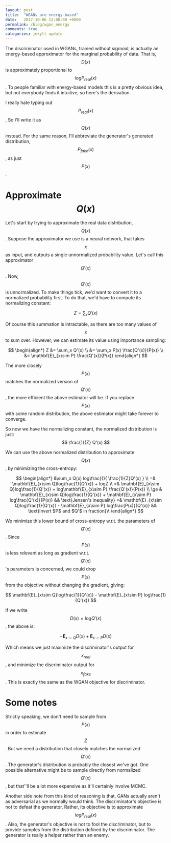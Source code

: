 ```yaml
---
layout: post
title:  "WGANs are energy-based"
date:   2017-10-06 12:00:00 +0800
permalink: /blog/wgan_energy
comments: true
categories: jekyll update
---
```




The discriminator used in WGANs, trained without sigmoid, is actually an energy-based approximator for the marginal
probability of data. That is, $$D(x)$$ is approximately proportional to $$logP_{real}(x)$$. To people familiar with
energy-based models this is a pretty obvious idea, but not everybody finds it intuitive, so here's the derivation.

I really hate typing out $$P_{real}(x)$$, So I'll write it as $$Q(x)$$ instead. For the same reason, I'll abbreviate the
generator's generated distribution, $$P_{fake}(x)$$, as just $$P(x)$$.

# Approximate $$Q(x)$$
Let's start by trying to approximate the real data distribution, $$Q(x)$$. Suppose the approximator we use is a neural
network, that takes $$x$$ as input, and outputs a single unnormalized probability value. Let's call this approximator
$$Q'(x)$$. Now, $$Q'(x)$$ is unnormalized. To make things tick, we'd want to convert it to a normalized probability first.
To do that, we'd have to compute its normalizing constant:

$$
Z = \sum_x Q'(x)
$$

Of course this summation is intractable, as there are too many values of $$x$$ to sum over. However, we can estimate its
value using importance sampling:

$$
\begin{align*}
Z &= \sum_x Q'(x) \\
   &= \sum_x P(x) \frac{Q'(x)}{P(x)} \\
   &= \mathbf{E}_{x\sim P} \frac{Q'(x)}{P(x)}
\end{align*}
$$

The more closely $$P(x)$$ matches the normalized version of $$Q'(x)$$, the more efficient the above estimator will be. If
you replace $$P(x)$$ with some random distribution, the above estimator might take forever to converge. 

So now we have the normalizing constant, the normalized distribution is just:
$$
\frac{1}{Z} Q'(x)
$$

We can use the above normalized distribution to approximate $$Q(x)$$, by minimizing the cross-entropy:

$$
\begin{align*}
  &\sum_x Q(x) log\frac{1}{ \frac{1}{Z}Q'(x) } \\
=& \mathbf{E}_{x\sim Q}log\frac{1}{Q'(x)} + logZ \\
=& \mathbf{E}_{x\sim Q}log\frac{1}{Q'(x)} + log\mathbf{E}_{x\sim P}    \frac{Q'(x)}{P(x)} \\
\ge & \mathbf{E}_{x\sim Q}log\frac{1}{Q'(x)} + \mathbf{E}_{x\sim P} log\frac{Q'(x)}{P(x)} 
        && \text{Jensen's inequality}
=& \mathbf{E}_{x\sim Q}log\frac{1}{Q'(x)} -    \mathbf{E}_{x\sim P} log\frac{P(x)}{Q'(x)} 
        && \text{invert $P$ and $Q'$ in fraction}\\
\end{align*}
$$

We minimize this lower bound of cross-entropy w.r.t. the parameters of $$Q'(x)$$. Since $$P(x)$$ is less relevant as long
as gradient w.r.t.  $$Q'(x)$$'s parameters is concerned, we could drop $$P(x)$$ from the objective without changing the
gradient, giving:

$$
\mathbf{E}_{x\sim Q}log\frac{1}{Q'(x)} - \mathbf{E}_{x\sim P} log\frac{1}{Q'(x)} 
$$

If we write $$D(x) = logQ'(x)$$, the above is:

$$
-\mathbf{E}_{x\sim Q}D(x) + \mathbf{E}_{x\sim P} D(x)
$$

Which means we just maximize the discriminator's output for $$x_{real}$$, and minimize the discriminator output for
$$x_{fake}$$. This is exactly the same as the WGAN objective for discriminator.

# Some notes

Strictly speaking, we don't need to sample from $$P(x)$$ in order to estimate $$Z$$. But we need a distribution that closely
matches the normalized $$Q'(x)$$. The generator's distribution is probably the closest we've got. One possible alternative
might be to sample directly from normalized $$Q'(x)$$, but that''ll be a lot more expensive as it'll certainly involve
MCMC.

Another side note from this kind of reasoning is that, GANs actually aren't as adversarial as we normally would think.
The discriminator's objective is not to defeat the generator. Rather, its objective is to approximate
$$logP_{real}(x)$$. Also, the generator's objective is not to fool the discriminator, but to provide samples from the
distribution defined by the discriminator. The generator is really a helper rather than an enemy.

